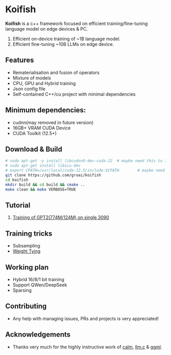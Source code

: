 # Koifish

**Koifish** is a c++ framework focused on efficient training/fine-tuning language model on edge devices & PC. 
1. Efficient on-device training of ~1B language model.
2. Efficient fine-tuning ~10B LLMs on edge device.

## Features

- Rematerialisation and fusion of operators
- Mixture of models
- CPU, GPU and Hybrid training
- Json config file
- Self-contained C++/cu project with minimal dependencies

## Minimum dependencies:
- cudnn(may removed in future version)
- 16GB+ VRAM CUDA Device
- CUDA Toolkit (12.5+)

## Download & Build

```bash
# sudo apt-get -y install libcudnn9-dev-cuda-12  # maybe need this to install CUDNN
# sudo apt-get install libicu-dev
# export CPATH=/usr/local/cuda-12.5/include:$CPATH        # maybe need this to export CPATH
git clone https://github.com/gruai/koifish
cd koifish
mkdir build && cd build && cmake ..
make clean && make VERBOSE=TRUE
```

## Tutorial

1.    [Training of GPT2(774M/124M) on single 3090](cases/tutorial_gpt2.md)

## Training tricks
- Subsampling
- [Weight Tying](cases/tricks/WeightTying.md)


## Working plan
- Hybrid 16/8/1 bit training
- Support QWen/DeepSeek
- Sparsing

## Contributing

- Any help with managing issues, PRs and projects is very appreciated!
  
## Acknowledgements

* Thanks very much for the highly instructive work of [calm](https://github.com/zeux/calm), [llm.c](https://github.com/karpathy/llm.c) & [ggml](https://github.com/ggerganov/ggml).

